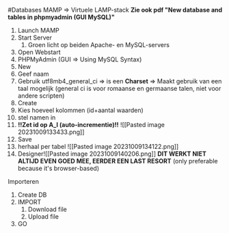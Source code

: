 #Databases 
MAMP => Virtuele LAMP-stack
**Zie ook pdf "New database and tables in phpmyadmin (GUI MySQL)"**
1) Launch MAMP
2) Start Server
	1) Groen licht op beiden Apache- en MySQL-servers
3) Open Webstart
4) PHPMyAdmin (GUI => Using MySQL Syntax)
6) New
7) Geef naam
8) Gebruik utf8mb4_general_ci => is een **Charset** => Maakt gebruik van een taal mogelijk (general ci is voor romaanse en germaanse talen, niet voor andere scripten)
9) Create
10) Kies hoeveel kolommen (id+aantal waarden)
11) stel namen in
12) **!!Zet id op A_I (auto-incrementie)!!**
![[Pasted image 20231009133433.png]]
13) Save
14) herhaal per tabel
![[Pasted image 20231009134122.png]]
15) Designer![[Pasted image 20231009140206.png]]
**DIT WERKT NIET ALTIJD EVEN GOED MEE, EERDER EEN LAST RESORT**
(only preferable because it's browser-based)

Importeren
1) Create DB
2) IMPORT
	1) Download file
	2) Upload file
3) GO